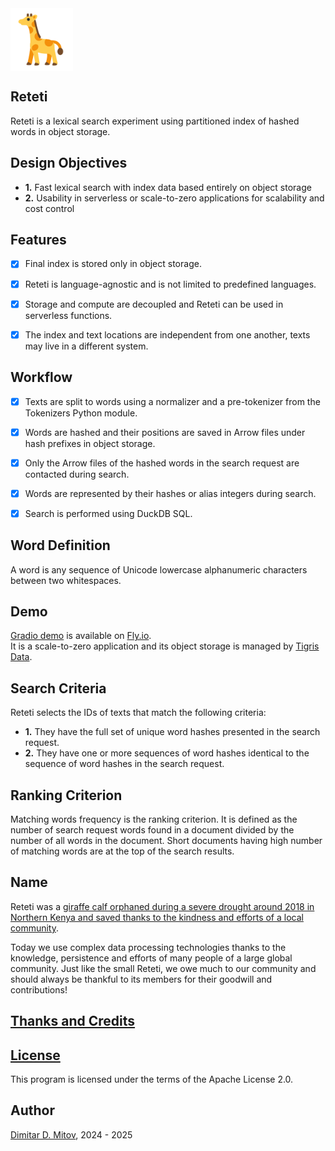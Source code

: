 
<img align="center" width="100" height="100" src="assets/giraffe_svgrepo_com.png">

Reteti
--------------------------------------------------------------------------------

Reteti is a lexical search experiment using partitioned index of hashed words in object storage.  

## Design Objectives

* **1.** Fast lexical search with index data based entirely on object storage
* **2.** Usability in serverless or scale-to-zero applications for scalability and cost control

## Features

- [x] Final index is stored only in object storage.

- [x] Reteti is language-agnostic and is not limited to predefined languages.

- [x] Storage and compute are decoupled and Reteti can be used in serverless functions.

- [x] The index and text locations are independent from one another, texts may live in a different system.

## Workflow

- [x] Texts are split to words using a normalizer and a pre-tokenizer from the Tokenizers Python module.

- [x] Words are hashed and their positions are saved in Arrow files under hash prefixes in object storage.

- [x] Only the Arrow files of the hashed words in the search request are contacted during search.

- [x] Words are represented by their hashes or alias integers during search.

- [x] Search is performed using DuckDB SQL.

## Word Definition

A word is any sequence of Unicode lowercase alphanumeric characters between two whitespaces.

## Demo

[Gradio demo](https://reteti.fly.dev/) is available on [Fly.io](https://fly.io/).  
It is a scale-to-zero application and its object storage is managed by [Tigris Data](https://www.tigrisdata.com/).

## Search Criteria

Reteti selects the IDs of texts that match the following criteria:

* **1.** They have the full set of unique word hashes presented in the search request.
* **2.** They have one or more sequences of word hashes identical to the sequence of word hashes in the search request.

## Ranking Criterion

Matching words frequency is the ranking criterion. It is defined as the number of search request words found in a document divided by the number of all words in the document. Short documents having high number of matching words are at the top of the search results.

## Name

Reteti was a [giraffe calf orphaned during a severe drought around 2018 in Northern Kenya and saved thanks to the kindness and efforts of a local community](https://science.sandiegozoo.org/science-blog/lekiji-fupi-and-reteti).  
  
Today we use complex data processing technologies thanks to the knowledge, persistence and efforts of many people of a large global community. Just like the small Reteti, we owe much to our community and should always be thankful to its members for their goodwill and contributions!  

## [Thanks and Credits](./CREDITS.md)

## [License](./LICENSE)

This program is licensed under the terms of the Apache License 2.0.

## Author

[Dimitar D. Mitov](https://www.linkedin.com/in/dimitar-mitov-12388982/), 2024 - 2025
